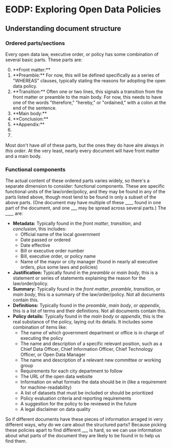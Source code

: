# EODP: Exploring Open Data Policies



## Understanding document structure

### Ordered parts/sections

Every open data law, executive order, or policy has some combination of several basic parts. These parts are:

<ol start="0">
	<li>**Front matter:**</li>
	<li>**Preamble:** For now, this will be defined specifically as a series of "WHEREAS" clauses, typically stating the reasons for adopting the open data policy.</li>
	<li>**Transition:** Often one or two lines, this signals a transition from the front matter or preamble to the main body. For now, this needs to have one of the words "therefore," "hereby," or "ordained," with a colon at the end of the sentence.</li>
	<li>**Main body:**</li>
	<li>**Conclusion:**</li>
	<li>**Appendix:**</li>
	<li></li>
	<li></li>
</ol>

Most don't have *all* of these parts, but the ones they do have alre always *in this order*. At the very least, nearly every document will have front matter and a main body.

### Functional components

The actual content of these ordered parts varies widely, so there's a separate dimension to consider: functional components. These are specific functional units of the law/order/policy, and they may be found in any of the parts listed above, though most tend to be found in only a subset of the above parts. (One document may have multiple of these ____ found in one part of the document, and one ___ may be spread across several parts.) The ____ are:

- **Metadata:** Typically found in the *front matter*, *transition*, and *conclusion*, this includes:
	- Official name of the local government
	- Date passed or ordered
	- Date effective
	- Bill or executive order number
	- Bill, executive order, or policy name
	- Name of the mayor or city manager (found in nearly all executive orders, plus some laws and policies)
- **Justification:** Typically found in the *preamble* or *main body*, this is a statement or series of statements explaining the reason for the law/order/policy.
- **Summary:** Typically found in the *front matter*, *preamble*, *transition*, or *main body*, this is a summary of the law/order/policy. Not all documents contain this.
- **Definitions:** Typically found in the *preamble*, *main body*, or *appendix*, this is a list of terms and their definitions. Not all documents contain this.
- **Policy details:** Typically found in the *main body* or *appendix*, this is the real substance of the policy, laying out its details. It includes some combination of items like:
	- The name of which government department or office is in charge of executing the policy
	- The name and description of a specific relevant position, such as a Chief Data Officer, Chief Information Officer, Chief Technology Officer, or Open Data Manager
	- The name and description of a relevant new committee or working group
	- Requirements for each city department to follow
	- The URL of the open data website
	- Information on what formats the data should be in (like a requirement for machine-readability)
	- A list of datasets that must be included or should be prioritized
	- Policy evaluation criteria and reporting requirements
	- A suggestion for the policy to be reviewed in the future
	- A legal disclaimer on data quality

So if different documents have these pieces of information arraged in very different ways, why do we care about the structured parts? Because picking these policies apart to find different ___ is hard, so we can use information about what parts of the document they are likely to be found in to help us find them.



